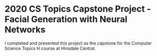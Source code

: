 # 2020 CS Topics Capstone Project - Facial Generation with Neural Networks
I completed and presented this project as the capstone for the Computer Science Topics H course at Hinsdale Central.

